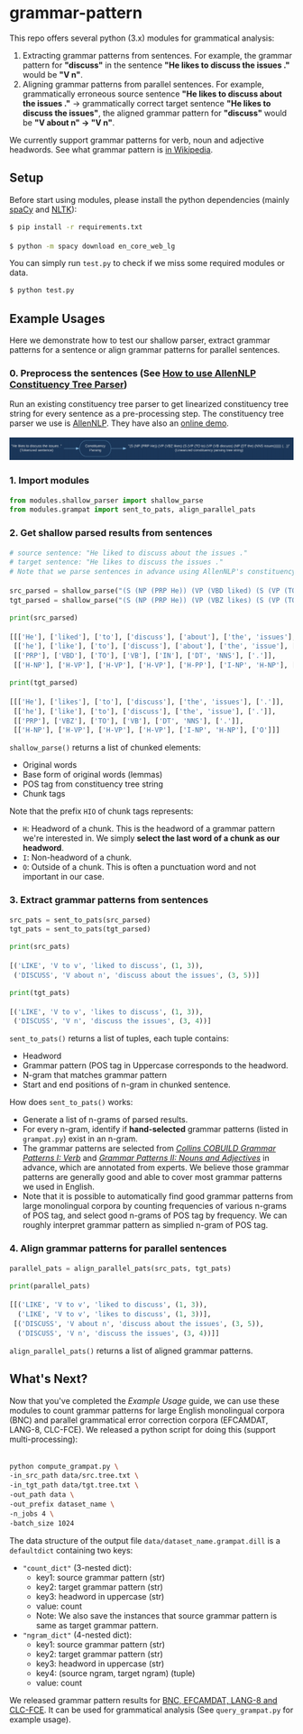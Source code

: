 # grammar-pattern

This repo offers several python (3.x) modules for grammatical analysis:
1. Extracting grammar patterns from sentences. For example, the grammar pattern for **"discuss"** in the sentence **"He likes to discuss the issues ."** would be **"V n"**.
2. Aligning grammar patterns from parallel sentences. For example, grammatically erroneous source sentence **"He likes to discuss about the issues ."** → grammatically correct target sentence **"He likes to discuss the issues"**, the aligned grammar pattern for **"discuss"** would be **"V about n" → "V n"**.

We currently support grammar patterns for verb, noun and adjective headwords. See what grammar pattern is [in Wikipedia](https://en.wikipedia.org/wiki/Pattern_grammar).

## Setup
Before start using modules, please install the python dependencies (mainly [spaCy](https://spacy.io/) and [NLTK](https://www.nltk.org/)):
```sh
$ pip install -r requirements.txt

$ python -m spacy download en_core_web_lg 
```

You can simply run `test.py` to check if we miss some required modules or data.
```sh
$ python test.py
```

## Example Usages
Here we demonstrate how to test our shallow parser, extract grammar patterns for a sentence or align grammar patterns for parallel sentences.

### 0. Preprocess the sentences (See [How to use AllenNLP Constituency Tree Parser](how-to-use-allennlp-constituency-tree-parser/README.md))
Run an existing constituency tree parser to get linearized constituency tree string for every sentence as a pre-processing step. The constituency tree parser we use is [AllenNLP](https://github.com/allenai/allennlp). They have also an [online demo](http://demo.allennlp.org/constituency-parsing).
<br><br>
![Alt text](imgs/1.png)

### 1. Import modules
```python
from modules.shallow_parser import shallow_parse
from modules.grampat import sent_to_pats, align_parallel_pats
```

### 2. Get shallow parsed results from sentences
```python
# source sentence: "He liked to discuss about the issues ."
# target sentence: "He likes to discuss the issues ."
# Note that we parse sentences in advance using AllenNLP's constituency tree parser.

src_parsed = shallow_parse("(S (NP (PRP He)) (VP (VBD liked) (S (VP (TO to) (VP (VB discuss) (PP (IN about) (NP (DT the) (NNS issues))))))) (. .))")
tgt_parsed = shallow_parse("(S (NP (PRP He)) (VP (VBZ likes) (S (VP (TO to) (VP (VB discuss) (NP (DT the) (NNS issues)))))) (. .))")
```
```python 
print(src_parsed)

[[['He'], ['liked'], ['to'], ['discuss'], ['about'], ['the', 'issues'], ['.']],
 [['he'], ['like'], ['to'], ['discuss'], ['about'], ['the', 'issue'], ['.']],
 [['PRP'], ['VBD'], ['TO'], ['VB'], ['IN'], ['DT', 'NNS'], ['.']],
 [['H-NP'], ['H-VP'], ['H-VP'], ['H-VP'], ['H-PP'], ['I-NP', 'H-NP'], ['O']]]
```
```python
print(tgt_parsed)

[[['He'], ['likes'], ['to'], ['discuss'], ['the', 'issues'], ['.']],
 [['he'], ['like'], ['to'], ['discuss'], ['the', 'issue'], ['.']],
 [['PRP'], ['VBZ'], ['TO'], ['VB'], ['DT', 'NNS'], ['.']],
 [['H-NP'], ['H-VP'], ['H-VP'], ['H-VP'], ['I-NP', 'H-NP'], ['O']]]
```
`shallow_parse()` returns a list of chunked elements:
- Original words
- Base form of original words (lemmas)
- POS tag from constituency tree string
- Chunk tags

Note that the prefix `HIO` of chunk tags represents:
- `H`: Headword of a chunk. This is the headword of a grammar pattern we're interested in. We simply **select the last word of a chunk as our headword**.
- `I`: Non-headword of a chunk.
- `O`: Outside of a chunk. This is often a punctuation word and not important in our case.

### 3. Extract grammar patterns from sentences
```python
src_pats = sent_to_pats(src_parsed)
tgt_pats = sent_to_pats(tgt_parsed)
```
```python
print(src_pats)

[('LIKE', 'V to v', 'liked to discuss', (1, 3)),
 ('DISCUSS', 'V about n', 'discuss about the issues', (3, 5))]
```
```python
print(tgt_pats)

[('LIKE', 'V to v', 'likes to discuss', (1, 3)),
 ('DISCUSS', 'V n', 'discuss the issues', (3, 4))]
```
`sent_to_pats()` returns a list of tuples, each tuple contains:
- Headword
- Grammar pattern (POS tag in Uppercase corresponds to the headword.
- N-gram that matches grammar pattern
- Start and end positions of n-gram in chunked sentence.

How does `sent_to_pats()` works:
- Generate a list of n-grams of parsed results.
- For every n-gram, identify if **hand-selected** grammar patterns (listed in `grampat.py`) exist in an n-gram.
- The grammar patterns are selected from [*Collins COBUILD Grammar Patterns I: Verb*](http://arts-ccr-002.bham.ac.uk/ccr/patgram/) and [*Grammar Patterns II: Nouns and Adjectives*](https://www.amazon.com/Grammar-Patterns-II-Adjectives-COBUILD/dp/0003750671) in advance, which are annotated from experts. We believe those grammar patterns are generally good and able to cover most grammar patterns we used in English.
- Note that it is possible to automatically find good grammar patterns from large monolingual corpora by counting frequencies of various n-grams of POS tag, and select good n-grams of POS tag by frequency. We can roughly interpret grammar pattern as simplied n-gram of POS tag.

### 4. Align grammar patterns for parallel sentences
```python
parallel_pats = align_parallel_pats(src_pats, tgt_pats)
```
```python
print(parallel_pats)

[[('LIKE', 'V to v', 'liked to discuss', (1, 3)),
  ('LIKE', 'V to v', 'likes to discuss', (1, 3))],
 [('DISCUSS', 'V about n', 'discuss about the issues', (3, 5)),
  ('DISCUSS', 'V n', 'discuss the issues', (3, 4))]]
```
`align_parallel_pats()` returns a list of aligned grammar patterns.

## What's Next?
Now that you've completed the *Example Usage* guide, we can use these modules to count grammar patterns for large English monolingual corpora (BNC) and parallel grammatical error correction corpora (EFCAMDAT, LANG-8, CLC-FCE). We released a python script for doing this (support multi-processing):
<br><br>
```sh
python compute_grampat.py \
-in_src_path data/src.tree.txt \
-in_tgt_path data/tgt.tree.txt \
-out_path data \
-out_prefix dataset_name \
-n_jobs 4 \
-batch_size 1024
```

The data structure of the output file `data/dataset_name.grampat.dill` is a `defaultdict` containing two keys:

- `"count_dict"` (3-nested dict):
    - key1: source grammar pattern (str)
    - key2: target grammar pattern (str)
    - key3: headword in uppercase (str)
    - value: count
    - Note: We also save the instances that source grammar pattern is same as target grammar pattern.
- `"ngram_dict"` (4-nested dict):
    - key1: source grammar pattern (str)
    - key2: target grammar pattern (str)
    - key3: headword in uppercase (str)
    - key4: (source ngram, target ngram) (tuple)
    - value: count 

We released grammar pattern results for [BNC, EFCAMDAT, LANG-8 and CLC-FCE](https://goo.gl/aKR7Hr). It can be used for grammatical analysis (See `query_grampat.py` for example usage).